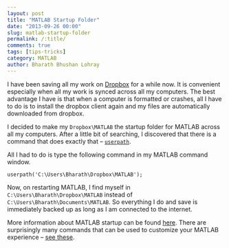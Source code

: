 ```yaml
---
layout: post
title: "MATLAB Startup Folder"
date: "2013-09-26 00:00"
slug: matlab-startup-folder
permalink: /:title/
comments: true
tags: [tips-tricks]
category: MATLAB
author: Bharath Bhushan Lohray
---
```


I have been saving all my work on [Dropbox](https://db.tt/t3wKl3e) for a while now. It is convenient especially when all my work is synced across all my computers. The best advantage I have is that when a computer is formatted or crashes, all I have to do is to install the dropbox client again and my files are automatically downloaded from dropbox.

I decided to make my `Dropbox\MATLAB` the startup folder for MATLAB across all my computers. After a  little bit of searching, I discovered that there is a command that does exactly that – [`userpath`](http://www.mathworks.com/help/matlab/matlab_env/matlab-startup-folder.html).

All I had to do is type the following command in my MATLAB command window.

```
userpath('C:\Users\Bharath\Dropbox\MATLAB');
```

Now, on restarting MATLAB, I find myself in `C:\Users\Bharath\Dropbox\MATLAB` instead of `C:\Users\Bharath\Documents\MATLAB`. So everything I do and save is immediately backed up as long as I am connected to the internet.

More information about MATLAB startup can be found [here](http://www.mathworks.com/help/matlab/matlab_env/matlab-startup-folder.html). There are surprisingly many commands that can be used to customize your MATLAB experience – [see these](http://www.mathworks.com/help/matlab/startup-and-shutdown.html).

